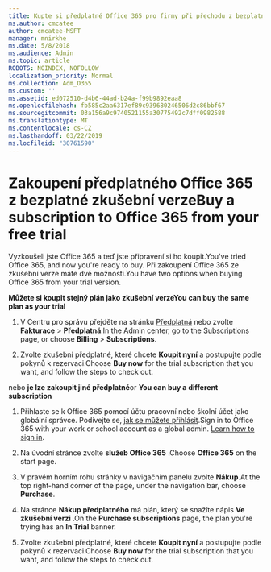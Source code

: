 ```yaml
---
title: Kupte si předplatné Office 365 pro firmy při přechodu z bezplatné zkušební verze.
ms.author: cmcatee
author: cmcatee-MSFT
manager: mnirkhe
ms.date: 5/8/2018
ms.audience: Admin
ms.topic: article
ROBOTS: NOINDEX, NOFOLLOW
localization_priority: Normal
ms.collection: Adm_O365
ms.custom: ''
ms.assetid: ed072510-d4b6-44ad-b24a-f99b9892eaa8
ms.openlocfilehash: fb585c2aa6317ef89c939680246506d2c86bbf67
ms.sourcegitcommit: 03a156a9c9740521155a30775492c7dff0982588
ms.translationtype: MT
ms.contentlocale: cs-CZ
ms.lasthandoff: 03/22/2019
ms.locfileid: "30761590"
---
```

# <a name="buy-a-subscription-to-office-365-from-your-free-trial"></a><span data-ttu-id="439ec-102">Zakoupení předplatného Office 365 z bezplatné zkušební verze</span><span class="sxs-lookup"><span data-stu-id="439ec-102">Buy a subscription to Office 365 from your free trial</span></span>

<span data-ttu-id="439ec-103">Vyzkoušeli jste Office 365 a teď jste připravení si ho koupit.</span><span class="sxs-lookup"><span data-stu-id="439ec-103">You've tried Office 365, and now you're ready to buy.</span></span> <span data-ttu-id="439ec-104">Při zakoupení Office 365 ze zkušební verze máte dvě možnosti.</span><span class="sxs-lookup"><span data-stu-id="439ec-104">You have two options when buying Office 365 from your trial version.</span></span>
  
 <span data-ttu-id="439ec-105">**Můžete si koupit stejný plán jako zkušební verze**</span><span class="sxs-lookup"><span data-stu-id="439ec-105">**You can buy the same plan as your trial**</span></span>
  
1. <span data-ttu-id="439ec-106">V Centru pro správu přejděte na stránku [Předplatná](https://go.microsoft.com/fwlink/p/?linkid=842054) nebo zvolte **Fakturace** \> **Předplatná**.</span><span class="sxs-lookup"><span data-stu-id="439ec-106">In the Admin center, go to the [Subscriptions](https://go.microsoft.com/fwlink/p/?linkid=842054) page, or choose **Billing** \> **Subscriptions**.</span></span>
    
2. <span data-ttu-id="439ec-107">Zvolte zkušební předplatné, které chcete **Koupit nyní** a postupujte podle pokynů k rezervaci.</span><span class="sxs-lookup"><span data-stu-id="439ec-107">Choose **Buy now** for the trial subscription that you want, and follow the steps to check out.</span></span> 
    
<span data-ttu-id="439ec-108">nebo **je lze zakoupit jiné předplatné**</span><span class="sxs-lookup"><span data-stu-id="439ec-108">or **You can buy a different subscription**</span></span>
  
1. <span data-ttu-id="439ec-109">Přihlaste se k Office 365 pomocí účtu pracovní nebo školní účet jako globální správce. Podívejte se, [jak se můžete přihlásit](https://support.office.com/article/e9eb7d51-5430-4929-91ab-6157c5a050b4).</span><span class="sxs-lookup"><span data-stu-id="439ec-109">Sign in to Office 365 with your work or school account as a global admin. [Learn how to sign in](https://support.office.com/article/e9eb7d51-5430-4929-91ab-6157c5a050b4).</span></span>
    
2. <span data-ttu-id="439ec-110">Na úvodní stránce zvolte **služeb Office 365** .</span><span class="sxs-lookup"><span data-stu-id="439ec-110">Choose **Office 365** on the start page.</span></span> 
    
3. <span data-ttu-id="439ec-111">V pravém horním rohu stránky v navigačním panelu zvolte **Nákup**.</span><span class="sxs-lookup"><span data-stu-id="439ec-111">At the top right-hand corner of the page, under the navigation bar, choose **Purchase**.</span></span>
    
4. <span data-ttu-id="439ec-112">Na stránce **Nákup předplatného** má plán, který se snažíte nápis **Ve zkušební verzi** .</span><span class="sxs-lookup"><span data-stu-id="439ec-112">On the **Purchase subscriptions** page, the plan you're trying has an **In Trial** banner.</span></span> 
    
5. <span data-ttu-id="439ec-113">Zvolte zkušební předplatné, které chcete **Koupit nyní** a postupujte podle pokynů k rezervaci.</span><span class="sxs-lookup"><span data-stu-id="439ec-113">Choose **Buy now** for the trial subscription that you want, and follow the steps to check out.</span></span> 
    

